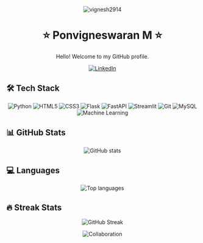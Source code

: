 <!-- Profile Views -->
<p align="center">
  <img src="https://komarev.com/ghpvc/?username=vignesh2914&label=Profile%20views&color=0e75b6&style=flat" alt="vignesh2914" />
</p>

<!-- Header -->
<h1 align="center">⭐ Ponvigneswaran M ⭐</h1>

<!-- Greeting -->
<p align="center">Hello! Welcome to my GitHub profile.</p>

<!-- Social Media Badges -->
<p align="center">
  <a href="https://www.linkedin.com/in/ponvigneswaran-m-a274a8290/">
    <img src="https://img.shields.io/badge/LinkedIn-blue?style=flat&logo=linkedin" alt="LinkedIn">
  </a>
</p>

<!-- Tech Stack -->
## 🛠️ Tech Stack
<p align="center">
  <img src="https://img.shields.io/badge/Python-3776AB?style=flat&logo=python&logoColor=white" alt="Python">
  <img src="https://img.shields.io/badge/HTML5-E34F26?style=flat&logo=html5&logoColor=white" alt="HTML5">
  <img src="https://img.shields.io/badge/CSS3-1572B6?style=flat&logo=css3&logoColor=white" alt="CSS3">
  <img src="https://img.shields.io/badge/Flask-000000?style=flat&logo=flask&logoColor=white" alt="Flask">
  <img src="https://img.shields.io/badge/FastAPI-009688?style=flat&logo=fastapi&logoColor=white" alt="FastAPI">
  <img src="https://img.shields.io/badge/Streamlit-FF4B4B?style=flat&logo=streamlit&logoColor=white" alt="Streamlit">
  <img src="https://img.shields.io/badge/Git-F05032?style=flat&logo=git&logoColor=white" alt="Git">
  <img src="https://img.shields.io/badge/MySQL-4479A1?style=flat&logo=mysql&logoColor=white" alt="MySQL">
  <img src="https://img.shields.io/badge/Machine%20Learning-0E7C7B?style=flat&logo=scikit-learn&logoColor=white" alt="Machine Learning">

</p>

<!-- GitHub Stats -->
## 📊 GitHub Stats
<p align="center">
  <img src="https://github-readme-stats.vercel.app/api?username=vignesh2914&show_icons=true&theme=dark" alt="GitHub stats" />
</p>

<!-- Language Usage -->
## 💻 Languages
<p align="center">
  <img src="https://github-readme-stats.vercel.app/api/top-langs/?username=vignesh2914&layout=compact&langs_count=10&theme=dark" alt="Top languages" />
</p>

<!-- GitHub Streak -->
## 🔥 Streak Stats
<p align="center">
  <img src="https://github-readme-streak-stats.herokuapp.com/?user=vignesh2914&theme=dark" alt="GitHub Streak" />
</p>


<!-- Footer -->
<p align="center">
  <img src="https://img.shields.io/badge/Open%20to%20collaboration-green.svg" alt="Collaboration">
</p>
